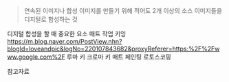 >연속된 이미지나 합성 이미지를 만들기 위해 적어도 2개 이상의 소스 이미지들을 디지털로 합성하는 것

디지털 합성을 할 때 중요한 요소 
매트 작업
키잉
https://m.blog.naver.com/PostView.nhn?blogId=loveandpic&logNo=220107843682&proxyReferer=https:%2F%2Fwww.google.com%2F
루마 키
크로마 키
매트 페인팅 
로토스코핑 


참고자료
